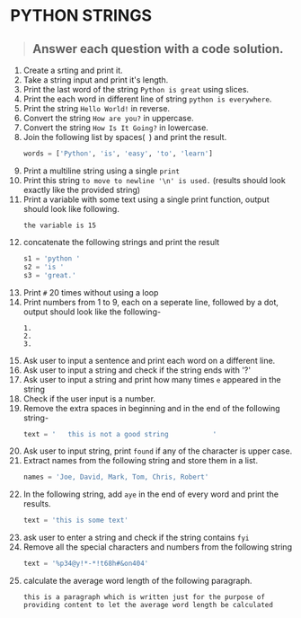 # PYTHON STRINGS
>## Answer each question with a code solution.
1. Create a srting and print it.
1. Take a string input and print it's length.
1. Print the last word of the string `Python is great` using slices.
1. Print the each word in different line of string `python is everywhere`.
1. Print the string `Hello World!` in reverse.
1. Convert the string `How are you?` in uppercase.
1. Convert the string `How Is It Going?` in lowercase.
1. Join the following list by spaces(` `) and print the result.
    ```py
    words = ['Python', 'is', 'easy', 'to', 'learn']
    ```
1. Print a multiline string using a single `print`
1. Print this string `to move to newline '\n' is used.` (results should look exactly like the provided string)
1. Print a variable with some text using a single print function, output should look like following.
    ```
    the variable is 15
    ```
1. concatenate the following strings and print the result
    ```py
    s1 = 'python '
    s2 = 'is '
    s3 = 'great.'
    ```
1. Print `#` 20 times without using a loop
1. Print numbers from 1 to 9, each on a seperate line, followed by a dot, output should look like the following-
    ```
    1.
    2.
    3.

    ```
1. Ask user to input a sentence and print each word on a different line.
1. Ask user to input a string and check if the string ends with '?'
1. Ask user to input a string and print how many times `e` appeared in the string
1. Check if the user input is a number.
1. Remove the extra spaces in beginning and in the end of the following string-
    ```py
    text = '   this is not a good string           '
    ```
1. Ask user to input string, print `found` if any of the character is upper case.
1. Extract names from the following string and store them in a list.
    ```py
    names = 'Joe, David, Mark, Tom, Chris, Robert'
    ```
1. In the following string, add `aye` in the end of every word and print the results.
    ```py
    text = 'this is some text'
    ```
1. ask user to enter a string and check if the string contains `fyi`
1. Remove all the special characters and numbers from the following string
    ```py
    text = '%p34@y!*-*!t68h#&on404'
    ```
1. calculate the average word length of the following paragraph.
    ```
    this is a paragraph which is written just for the purpose of providing content to let the average word length be calculated
    ```